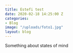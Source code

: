 ```yaml
---
title: Estefi test
date: 2020-02-18 14:25:00 Z
categories:
- Blog
image: "/uploads/foto1.jpg"
layout: blog
---
```


Something about states of mind